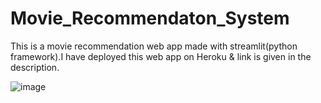 # Movie_Recommendaton_System
This is a movie recommendation web app made with streamlit(python framework).I have deployed this web app on Heroku & link is given in the description.

![image](https://user-images.githubusercontent.com/70196872/151921941-b2f05c32-b6e7-43ad-a537-a825c418612c.png)
